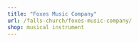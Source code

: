 ```yaml
---
title: "Foxes Music Company"
url: /falls-church/foxes-music-company/
shop: musical instrument
---
```

